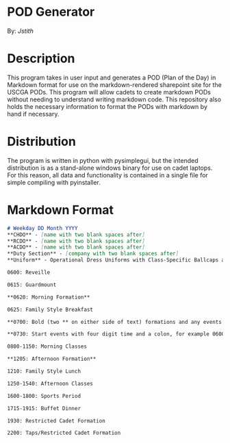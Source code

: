 __POD Generator__
================

By: _Jstith_

# Description

This program takes in user input and generates a POD (Plan of the Day) in Markdown format for use on the markdown-rendered sharepoint site for the USCGA PODs. This program will allow cadets to create markdown PODs without needing to understand writing markdown code. This repository also holds the necessary information to format the PODs with markdown by hand if necessary.

#  Distribution

The program is written in python with pysimplegui, but the intended distribution is as a stand-alone windows binary for use on cadet laptops. For this reason, all data and functionality is contained in a single file for simple compiling with pyinstaller.

# Markdown Format

```markdown
# Weekday DD Month YYYY
**CHDO** - [name with two blank spaces after]  
**RCDO** - [name with two blank spaces after]  
**ACDO** - [name with two blank spaces after]  
**Duty Section** - [company with two blank spaces after]  
**Uniform** - Operational Dress Uniforms with Class-Specific Ballcaps and **Parkas**

0600: Reveille

0615: Guardmount

**0620: Morning Formation**

0625: Family Style Breakfast

**0700: Bold (two ** on either side of text) formations and any events special for that day**

**0730: Start events with four digit time and a colon, for example 0600:**

0800-1150: Morning Classes

**1205: Afternoon Formation**

1210: Family Style Lunch

1250-1540: Afternoon Classes

1600-1800: Sports Period

1715-1915: Buffet Dinner

1930: Restricted Cadet Formation

2200: Taps/Restricted Cadet Formation
```
